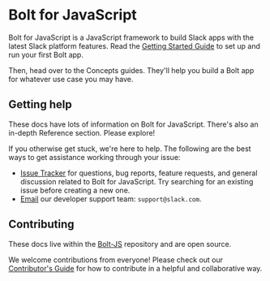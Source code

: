 # Bolt for JavaScript

Bolt for JavaScript is a JavaScript framework to build Slack apps with the latest Slack platform features. Read the [Getting Started Guide](/getting-started) to set up and run your first Bolt app.

Then, head over to the Concepts guides. They'll help you build a Bolt app for whatever use case you may have.

## Getting help

These docs have lots of information on Bolt for JavaScript. There's also an in-depth Reference section. Please explore!

If you otherwise get stuck, we're here to help. The following are the best ways to get assistance working through your issue:

* [Issue Tracker](http://github.com/slackapi/bolt-js/issues) for questions, bug reports, feature requests, and general discussion related to Bolt for JavaScript. Try searching for an existing issue before creating a new one.
* [Email](mailto:support@slack.com) our developer support team: `support@slack.com`.

## Contributing

These docs live within the [Bolt-JS](https://github.com/slackapi/bolt-js/) repository and are open source.

We welcome contributions from everyone! Please check out our
[Contributor's Guide](https://github.com/slackapi/bolt-js/blob/main/.github/contributing.md) for how to contribute in a helpful and collaborative way.